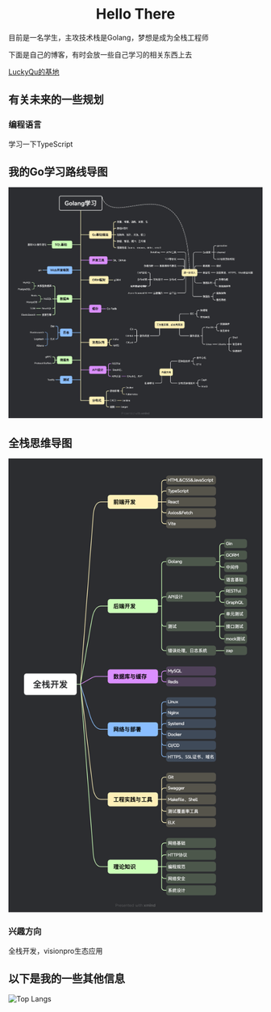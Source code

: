 # <center>Hello There</center>
目前是一名学生，主攻技术栈是Golang，梦想是成为全栈工程师


下面是自己的博客，有时会放一些自己学习的相关东西上去

[LuckyQu的基地](http://luckyqu.cn)
## 有关未来的一些规划
### 编程语言
学习一下TypeScript

## 我的Go学习路线导图

![思维导图](https://github.com/Lucky-Qu/Golang-Learn-RoadMap/blob/main/Golang%E5%AD%A6%E4%B9%A0.jpg?raw=true)

## 全栈思维导图
![思维导图](https://github.com/Lucky-Qu/Lucky-Qu/blob/main/%E5%85%A8%E6%A0%88%E5%BC%80%E5%8F%91.png?raw=true)

### 兴趣方向

全栈开发，visionpro生态应用

## 以下是我的一些其他信息


![Top Langs](https://github-readme-stats.vercel.app/api/top-langs/?username=Lucky-Qu)
